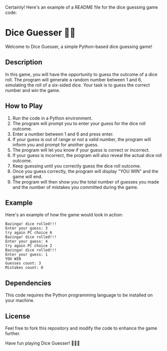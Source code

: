 Certainly! Here's an example of a README file for the dice guessing game code:

# Dice Guesser 🎲🔮

Welcome to Dice Guesser, a simple Python-based dice guessing game!

## Description

In this game, you will have the opportunity to guess the outcome of a dice roll. The program will generate a random number between 1 and 6, simulating the roll of a six-sided dice. Your task is to guess the correct number and win the game.

## How to Play

1. Run the code in a Python environment.
2. The program will prompt you to enter your guess for the dice roll outcome.
3. Enter a number between 1 and 6 and press enter.
4. If your guess is out of range or not a valid number, the program will inform you and prompt for another guess.
5. The program will let you know if your guess is correct or incorrect.
6. If your guess is incorrect, the program will also reveal the actual dice roll outcome.
7. Keep guessing until you correctly guess the dice roll outcome.
8. Once you guess correctly, the program will display "YOU WIN" and the game will end.
9. The program will then show you the total number of guesses you made and the number of mistakes you committed during the game.

## Example

Here's an example of how the game would look in action:

```
Bazinga! dice rolled!!!
Enter your guess: 3
try again PC choice 6
Bazinga! dice rolled!!!
Enter your guess: 4
try again PC choice 2
Bazinga! dice rolled!!!
Enter your guess: 1
YOU WIN
Guesses count: 3
Mistakes count: 0
```

## Dependencies

This code requires the Python programming language to be installed on your machine.

## License

Feel free to fork this repository and modify the code to enhance the game further.

Have fun playing Dice Guesser! 🎲🔮🤞
